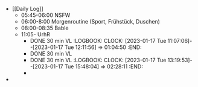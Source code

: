 - [[Daily Log]]
	- 05:45-06:00 NSFW
	- 06:00-8:00 Morgenroutine (Sport, Frühstück, Duschen)
	- 08:00-08:35 Bable
	- 11:05- UrhR
		- DONE 30 min VL
		  :LOGBOOK:
		  CLOCK: [2023-01-17 Tue 11:07:06]--[2023-01-17 Tue 12:11:56] =>  01:04:50
		  :END:
		- DONE 30 min VL
		- DONE 30 min VL
		  :LOGBOOK:
		  CLOCK: [2023-01-17 Tue 13:19:53]--[2023-01-17 Tue 15:48:04] =>  02:28:11
		  :END:
		-
-